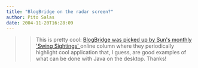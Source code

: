 ```yaml
---
title: "BlogBridge on the radar screen?"
author: Pito Salas
date: 2004-11-20T16:28:09
---
```



>>

>> This is pretty cool: [BlogBridge was picked up by Sun's monthly 'Swing
Sightings' ](<http://java.sun.com/products/jfc/tsc/sightings/S21.html>)online
column where they periodically highlight cool application that, I guess, are
good examples of what can be done with Java on the desktop. Thanks!


